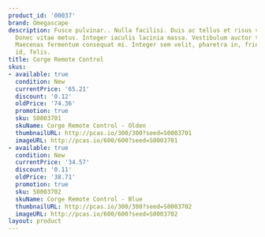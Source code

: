 ```yaml
---
product_id: '00037'
brand: Omegascape
description: Fusce pulvinar.. Nulla facilisi. Duis ac tellus et risus vulputate vehicula.
  Donec vitae metus. Integer iaculis lacinia massa. Vestibulum auctor tortor at orci.
  Maecenas fermentum consequat mi. Integer sem velit, pharetra in, fringilla eu, fermentum
  id, felis.
title: Corge Remote Control
skus:
- available: true
  condition: New
  currentPrice: '65.21'
  discount: '0.12'
  oldPrice: '74.36'
  promotion: true
  sku: S0003701
  skuName: Corge Remote Control - Olden
  thumbnailURL: http://pcas.io/300/300?seed=S0003701
  imageURL: http://pcas.io/600/600?seed=S0003701
- available: true
  condition: New
  currentPrice: '34.57'
  discount: '0.11'
  oldPrice: '38.71'
  promotion: true
  sku: S0003702
  skuName: Corge Remote Control - Blue
  thumbnailURL: http://pcas.io/300/300?seed=S0003702
  imageURL: http://pcas.io/600/600?seed=S0003702
layout: product
---
```

